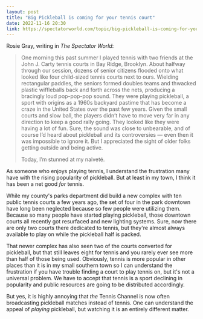 ```yaml
---
layout: post
title: "Big Pickleball is coming for your tennis court"
date: 2022-11-16 20:30
link: https://spectatorworld.com/topic/big-pickleball-is-coming-for-your-tennis-court/
---
```


Rosie Gray, writing in *The Spectator World*:

> One morning this past summer I played tennis with two friends at the John J. Carty tennis courts in Bay Ridge, Brooklyn. About halfway through our session, dozens of senior citizens flooded onto what looked like four child-sized tennis courts next to ours. Wielding rectangular paddles, the seniors formed doubles teams and thwacked plastic wiffleballs back and forth across the nets, producing a bracingly loud pop-pop-pop sound. They were playing pickleball, a sport with origins as a 1960s backyard pastime that has become a craze in the United States over the past few years. Given the small courts and slow ball, the players didn’t have to move very far in any direction to keep a good rally going. They looked like they were having a lot of fun. Sure, the sound was close to unbearable, and of course I’d heard about pickleball and its controversies — even then it was impossible to ignore it. But I appreciated the sight of older folks getting outside and being active.
>
> Today, I’m stunned at my naiveté.

As someone who enjoys playing tennis, I understand the frustration many have with the rising popularity of pickleball. But at least in my town, I think it has been a net good *for* tennis.

While my county's parks department did build a new complex with ten public tennis courts a few years ago, the set of four in the park downtown have long been neglected because so few people were utilizing them. Because so many people have started playing pickleball, those downtown courts all recently got resurfaced and new lighting systems. Sure, now there are only two courts there dedicated to tennis, but they're almost always available to play on while the pickleball half is packed.

That newer complex has also seen two of the courts converted for pickleball, but that still leaves eight for tennis and you rarely ever see more than half of those being used. Obviously, tennis is more popular in other places than it is in my small southern town so I can understand the frustration if you have trouble finding a court to play tennis on, but it's not a universal problem. We have to accept that tennis is a sport declining in popularity and public resources are going to be distributed accordingly.

But yes, it is highly annoying that *the* Tennis Channel is now often broadcasting pickleball matches instead of tennis. One can understand the appeal of *playing* pickleball, but watching it is an entirely different matter.
